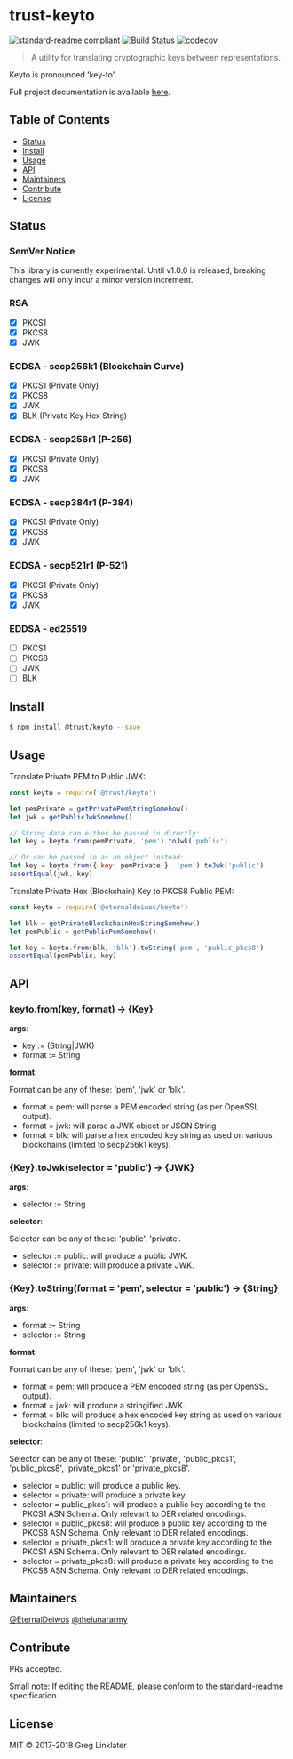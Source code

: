 # trust-keyto

[![standard-readme compliant](https://img.shields.io/badge/standard--readme-OK-green.svg?style=flat-square)](https://github.com/RichardLitt/standard-readme)
[![Build Status](https://travis-ci.org/EternalDeiwos/keyto.svg?branch=master)](https://travis-ci.org/EternalDeiwos/keyto)
[![codecov](https://codecov.io/gh/EternalDeiwos/keyto/branch/master/graph/badge.svg)](https://codecov.io/gh/EternalDeiwos/keyto)

> A utility for translating cryptographic keys between representations.

Keyto is pronounced 'key-to'.

Full project documentation is available [here](https://eternaldeiwos.github.io/keyto).

## Table of Contents

- [Status](#status)
- [Install](#install)
- [Usage](#usage)
- [API](#api)
- [Maintainers](#maintainers)
- [Contribute](#contribute)
- [License](#license)

## Status

### SemVer Notice

This library is currently experimental. Until v1.0.0 is released, breaking changes will only incur a minor version increment.

### RSA

- [x] PKCS1
- [x] PKCS8
- [x] JWK

### ECDSA - secp256k1 (Blockchain Curve)

- [x] PKCS1 (Private Only)
- [x] PKCS8
- [x] JWK
- [x] BLK (Private Key Hex String)

### ECDSA - secp256r1 (P-256)

- [x] PKCS1 (Private Only)
- [x] PKCS8
- [x] JWK

### ECDSA - secp384r1 (P-384)

- [x] PKCS1 (Private Only)
- [x] PKCS8
- [x] JWK

### ECDSA - secp521r1 (P-521)

- [x] PKCS1 (Private Only)
- [x] PKCS8
- [x] JWK

### EDDSA - ed25519

- [ ] PKCS1
- [ ] PKCS8
- [ ] JWK
- [ ] BLK

## Install

```bash
$ npm install @trust/keyto --save
```

## Usage

Translate Private PEM to Public JWK:

```js
const keyto = require('@trust/keyto')

let pemPrivate = getPrivatePemStringSomehow()
let jwk = getPublicJwkSomehow()

// String data can either be passed in directly:
let key = keyto.from(pemPrivate, 'pem').toJwk('public')

// Or can be passed in as an object instead:
let key = keyto.from({ key: pemPrivate }, 'pem').toJwk('public')
assertEqual(jwk, key)
```

Translate Private Hex (Blockchain) Key to PKCS8 Public PEM:

```js
const keyto = require('@eternaldeiwos/keyto')

let blk = getPrivateBlockchainHexStringSomehow()
let pemPublic = getPublicPemSomehow()

let key = keyto.from(blk, 'blk').toString('pem', 'public_pkcs8')
assertEqual(pemPublic, key)
```

## API

### keyto.from(key, format) -> {Key}

**args**:

* key := (String|JWK)
* format := String

**format**:

Format can be any of these: 'pem', 'jwk' or 'blk'.

* format = pem: will parse a PEM encoded string (as per OpenSSL output).
* format = jwk: will parse a JWK object or JSON String
* format = blk: will parse a hex encoded key string as used on various blockchains (limited to secp256k1 keys).

### {Key}.toJwk(selector = 'public') -> {JWK}

**args**:

* selector := String

**selector**:

Selector can be any of these: 'public', 'private'.

* selector := public: will produce a public JWK.
* selector := private: will produce a private JWK.

### {Key}.toString(format = 'pem', selector = 'public') -> {String}

**args**:

* format := String
* selector := String

**format**:

Format can be any of these: 'pem', 'jwk' or 'blk'.

* format = pem: will produce a PEM encoded string (as per OpenSSL output).
* format = jwk: will produce a stringified JWK.
* format = blk: will produce a hex encoded key string as used on various blockchains (limited to secp256k1 keys).

**selector**:

Selector can be any of these: 'public', 'private', 'public_pkcs1', 'public_pkcs8', 'private_pkcs1' or 'private_pkcs8'.

* selector = public: will produce a public key.
* selector = private: will produce a private key.
* selector = public_pkcs1: will produce a public key according to the PKCS1 ASN Schema. Only relevant to DER related encodings.
* selector = public_pkcs8: will produce a public key according to the PKCS8 ASN Schema. Only relevant to DER related encodings.
* selector = private_pkcs1: will produce a private key according to the PKCS1 ASN Schema. Only relevant to DER related encodings.
* selector = private_pkcs8: will produce a private key according to the PKCS8 ASN Schema. Only relevant to DER related encodings.


## Maintainers

[@EternalDeiwos](https://github.com/EternalDeiwos)
[@thelunararmy](https://github.com/thelunararmy)

## Contribute

PRs accepted.

Small note: If editing the README, please conform to the [standard-readme](https://github.com/RichardLitt/standard-readme) specification.

## License

MIT © 2017-2018 Greg Linklater
